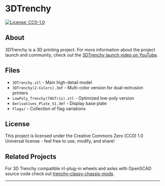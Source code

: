 # 3DTrenchy

[![License: CC0-1.0](https://img.shields.io/badge/License-CC0%201.0-lightgrey.svg)](https://creativecommons.org/publicdomain/zero/1.0/)

## About

3DTrenchy is a 3D printing project. For more information about the project launch and community, check out the [3DTrenchy launch video on YouTube](https://www.youtube.com/watch?v=zc_4vQl6kY4).

## Files

- `3DTrenchy.stl` - Main high-detail model
- `3DTrenchy(2-Colors).3mf` - Multi-color version for dual-extrusion printers  
- `LowPoly_Trenchy(70kTris).stl` - Optimized low-poly version
- `Derivatives_Plate_V1.3mf` - Display base plate
- `Flags/` - Collection of flag variations

## License

This project is licensed under the Creative Commons Zero (CC0) 1.0 Universal license - feel free to use, modify, and share!

## Related Projects

For 3D Trenchy compatible irl-plug-in wheels and axles with OpenSCAD source code check out [trenchy-classy-chassis-mods](https://github.com/jmcpheron/trenchy-classy-chassis-mods).

---
